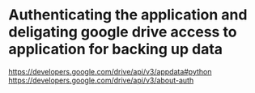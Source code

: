 # Authenticating the application and deligating google drive access to application for backing up data

https://developers.google.com/drive/api/v3/appdata#python
https://developers.google.com/drive/api/v3/about-auth
